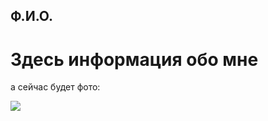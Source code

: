 ## Ф.И.О.
# Здесь информация обо мне

а сейчас будет фото:







![](https://slovnet.ru/wp-content/uploads/2019/04/15-66.jpg)